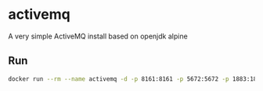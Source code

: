 # activemq
A very simple ActiveMQ install based on openjdk alpine

## Run
```sh
docker run --rm --name activemq -d -p 8161:8161 -p 5672:5672 -p 1883:1883 -p 61614:61614 -p 61616:61616 -p 61613:61613 muaddib/activemq
```
